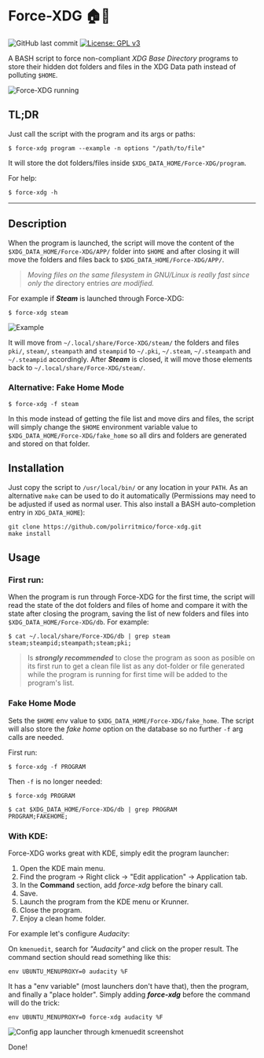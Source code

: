 Force-XDG :house::wrench:
===========================
![GitHub last commit](https://img.shields.io/github/last-commit/polirritmico/force-xdg)  [![License: GPL v3](https://img.shields.io/badge/License-GPLv3-blue.svg)](https://www.gnu.org/licenses/gpl-3.0)

A BASH script to force non-compliant _XDG Base Directory_ programs to store
their hidden dot folders and files in the XDG Data path instead of polluting
`$HOME`.

![Force-XDG running](docs/screenshot_01.png)


## TL;DR

Just call the script with the program and its args or paths:

```command
$ force-xdg program --example -n options "/path/to/file"
```

It will store the dot folders/files inside `$XDG_DATA_HOME/Force-XDG/program`.

For help:

```command
$ force-xdg -h
```

-------------------------------------------------------------------------------

## Description

When the program is launched, the script will move the content of the
`$XDG_DATA_HOME/Force-XDG/APP/` folder into `$HOME` and after closing it will
move the folders and files back to `$XDG_DATA_HOME/Force-XDG/APP/`.

> _Moving files on the same filesystem in GNU/Linux is really fast since only
> the_ directory entries _are modified._

For example if ***Steam*** is launched through Force-XDG:

```command
$ force-xdg steam
```
![Example](docs/example.png)

It will move from `~/.local/share/Force-XDG/steam/` the folders and files
`pki/`, `steam/`, `steampath` and `steampid` to `~/.pki`, `~/.steam`,
`~/.steampath` and `~/.steampid` accordingly. After ***Steam*** is closed, it
will move those elements back to `~/.local/share/Force-XDG/steam/`.


### Alternative: Fake Home Mode

```command
$ force-xdg -f steam
```

In this mode instead of getting the file list and move dirs and files, the
script will simply change the `$HOME` environment variable value to
`$XDG_DATA_HOME/Force-XDG/fake_home` so all dirs and folders are generated and
stored on that folder.


## Installation

Just copy the script to `/usr/local/bin/` or any location in your `PATH`. As an
alternative `make` can be used to do it automatically (Permissions may need to
be adjusted if used as normal user. This also install a BASH auto-completion
entry in `XDG_DATA_HOME`):

```
git clone https://github.com/polirritmico/force-xdg.git
make install
```


## Usage

### First run:

When the program is run through Force-XDG for the first time, the script will
read the state of the dot folders and files of home and compare it with the
state after closing the program, saving the list of new folders and files into
`$XDG_DATA_HOME/Force-XDG/db`. For example:

```command
$ cat ~/.local/share/Force-XDG/db | grep steam
steam;steampid;steampath;steam;pki;
```
 
> Is ***strongly recommended*** to close the program as soon as posible on its
> first run to get a clean file list as any dot-folder or file generated while
> the program is running for first time will be added to the program's list.

### Fake Home Mode

Sets the `$HOME` env value to `$XDG_DATA_HOME/Force-XDG/fake_home`. The script
will also store the _fake home_ option on the database so no further `-f` arg
calls are needed.

First run:

```command
$ force-xdg -f PROGRAM
```
Then `-f` is no longer needed:

```command
$ force-xdg PROGRAM
```

```command
$ cat $XDG_DATA_HOME/Force-XDG/db | grep PROGRAM
PROGRAM;FAKEHOME;
```


### With KDE:

Force-XDG works great with KDE, simply edit the program launcher:

1. Open the KDE main menu.
2. Find the program → Right click → "Edit application" → Application tab.
3. In the **Command** section, add _force-xdg_ before the binary call.
4. Save.
5. Launch the program from the KDE menu or Krunner.
6. Close the program.
7. Enjoy a clean home folder.

For example let's configure _Audacity_:

On `kmenuedit`, search for _"Audacity"_ and click on the proper result.
The command section should read something like this:

```
env UBUNTU_MENUPROXY=0 audacity %F
```
It has a "env variable" (most launchers don't have that), then the program, and
finally a "place holder". Simply adding ***force-xdg*** before the command
will do the trick:

```
env UBUNTU_MENUPROXY=0 force-xdg audacity %F
```
![Config app launcher through kmenuedit screenshot](docs/screenshot_02.png)

Done!

